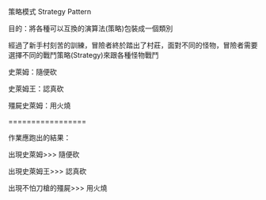 策略模式 Strategy Pattern

目的：將各種可以互換的演算法(策略)包裝成一個類別

經過了新手村刻苦的訓練，冒險者終於踏出了村莊，面對不同的怪物，冒險者需要選擇不同的戰鬥策略(Strategy)來跟各種怪物戰鬥

史萊姆：隨便砍

史萊姆王：認真砍

殭屍史萊姆：用火燒

=================

作業應跑出的結果：

出現史萊姆>>>
隨便砍

出現史萊姆王>>>
認真砍

出現不怕刀槍的殭屍>>>
用火燒
